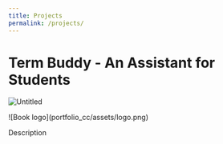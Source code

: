 ```yaml
---
title: Projects
permalink: /projects/
---
```

<html>
<body>
<h1>Term Buddy - An Assistant for Students</h1>
  <img src="https://claycarr.github.io/portfolio_cc/assets/termbuddy1.png" alt="Untitled" />
  <p>![Book logo](portfolio_cc/assets/logo.png)</p>
<p>Description</p>
</body>
</html>
